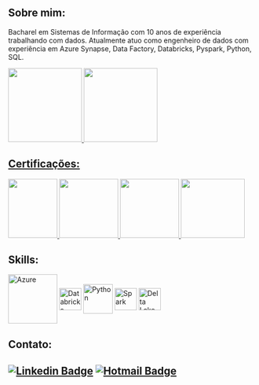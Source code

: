 ## **Sobre mim:**

Bacharel em Sistemas de Informação com 10 anos de experiência trabalhando com dados. Atualmente atuo como engenheiro de dados com experiência em Azure Synapse, Data Factory, Databricks, Pyspark, Python, SQL.

<div align="left">
  <a href="https://github.com/phillipefs">
  <img height="150em" src="https://github-readme-stats.vercel.app/api?username=phillipefs&show_icons=true&theme=tokyonight&include_all_commits=true&count_private=true"/>
  <img height="150em" src="https://github-readme-stats.vercel.app/api/top-langs/?username=phillipefs&layout=compact&langs_count=7&theme=tokyonight"/>
</div>


## Certificações:

<div aling="center">
  <a href="https://www.credly.com/badges/ddc37f53-4882-41c7-bc79-d0489f2e18f1">
    <img src="https://github.com/phillipefs/images_upload/blob/master/databricks%20lakehouse.PNG" height="120" width="100">
  </a>
  <a href="https://www.credly.com/badges/ddc37f53-4882-41c7-bc79-d0489f2e18f1">
    <img src="https://github.com/phillipefs/images_upload/blob/master/DataFundaments.PNG" height="120" width="120">
  </a>
  <a href="https://www.credly.com/badges/89067af9-d488-40e0-bdd4-a4630bea34d6">
    <img src="https://github.com/phillipefs/images_upload/blob/master/AWS.PNG" height="120" width="120">
  </a>
  <a href="https://www.credly.com/badges/bcc31338-96d1-4b7d-ab28-5e3500ba055f">
    <img src="https://github.com/phillipefs/images_upload/blob/master/Airflow.PNG" height="120" width="130">
  </a>
</div>

## Skills:
<div style="display: inline_block">
  <img align="center" alt="Azure" height="100" src="https://cdn.jsdelivr.net/gh/devicons/devicon/icons/azure/azure-original-wordmark.svg" />
  <img align="center" alt="Databricks" height="45" src="https://github.com/phillipefs/images_upload/blob/master/databricks-logo.png">
  <img align="center" alt="Python" height="60" src="https://cdn.jsdelivr.net/gh/devicons/devicon/icons/python/python-original-wordmark.svg">
  <img align="center" alt="Spark" height="45" src="https://upload.wikimedia.org/wikipedia/commons/thumb/f/f3/Apache_Spark_logo.svg/1200px-Apache_Spark_logo.svg.png">
  <img align="center" alt="Delta Lake" height="45" src="https://github.com/phillipefs/images_upload/blob/master/delta-lake.png">
</div>

## **Contato:**

## <div align=left>[![Linkedin Badge](https://img.shields.io/badge/LinkedIn-0077B5?style=for-the-badge&logo=linkedin&logoColor=white)](https://www.linkedin.com/in/phillipe-santos) [![Hotmail Badge](https://img.shields.io/badge/Microsoft_Outlook-0078D4?style=for-the-badge&logo=microsoft-outlook&logoColor=white&link=mailto:phillipefs@msn.com)](mailto:phillipefs@msn.com)  </div>
